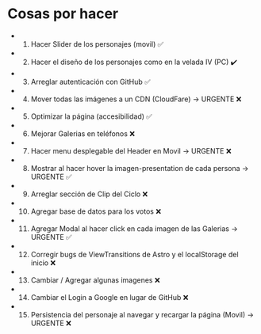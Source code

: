 # Cosas por hacer

- 1. Hacer Slider de los personajes (movil) ✅
- 2. Hacer el diseño de los personajes como en la velada IV (PC) ✔️
- 3. Arreglar autenticación con GitHub ✅
- 4. Mover todas las imágenes a un CDN (CloudFare) -> URGENTE ❌
- 5. Optimizar la página (accesibilidad) ✅
- 6. Mejorar Galerias en teléfonos ❌
- 7. Hacer menu desplegable del Header en Movil -> URGENTE ❌
- 8. Mostrar al hacer hover la imagen-presentation de cada persona -> URGENTE ✅
- 9. Arreglar sección de Clip del Ciclo ❌
- 10. Agregar base de datos para los votos ❌
- 11. Agregar Modal al hacer click en cada imagen de las Galerias -> URGENTE ✅
- 12. Corregir bugs de ViewTransitions de Astro y el localStorage del inicio ❌
- 13. Cambiar / Agregar algunas imagenes ❌
- 14. Cambiar el Login a Google en lugar de GitHub ❌
- 15. Persistencia del personaje al navegar y recargar la página (Movil) -> URGENTE ❌ 